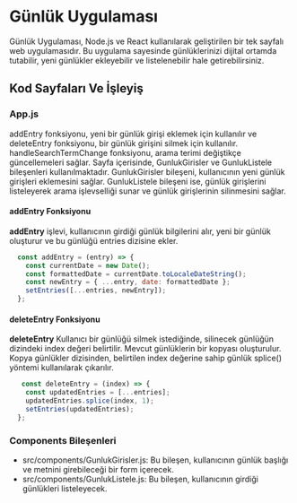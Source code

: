 # Günlük Uygulaması
Günlük Uygulaması, Node.js ve React kullanılarak geliştirilen bir tek sayfalı web uygulamasıdır. Bu uygulama sayesinde günlüklerinizi dijital ortamda tutabilir, yeni günlükler ekleyebilir ve listelenebilir hale getirebilirsiniz.

## Kod Sayfaları Ve İşleyiş

### App.js
addEntry fonksiyonu, yeni bir günlük girişi eklemek için kullanılır ve deleteEntry fonksiyonu, 
bir günlük girişini silmek için kullanılır. handleSearchTermChange fonksiyonu, arama terimi 
değiştikçe güncellemeleri sağlar. 
Sayfa içerisinde, GunlukGirisler ve GunlukListele bileşenleri kullanılmaktadır. GunlukGirisler 
bileşeni, kullanıcının yeni günlük girişleri eklemesini sağlar. GunlukListele bileşeni ise, günlük 
girişlerini listeleyerek arama işlevselliği sunar ve günlük girişlerinin silinmesini sağlar.

#### addEntry Fonksiyonu
**addEntry** işlevi, kullanıcının girdiği günlük bilgilerini alır, yeni bir günlük oluşturur ve bu günlüğü entries dizisine ekler.  
```js
  const addEntry = (entry) => {
    const currentDate = new Date();
    const formattedDate = currentDate.toLocaleDateString();
    const newEntry = { ...entry, date: formattedDate };
    setEntries([...entries, newEntry]);
  };
```

#### deleteEntry Fonksiyonu
**deleteEntry** Kullanıcı bir günlüğü silmek istediğinde, silinecek günlüğün dizindeki index değeri belirtilir.
Mevcut günlüklerin bir kopyası oluşturulur.
Kopya günlükler dizisinden, belirtilen index değerine sahip günlük splice() yöntemi kullanılarak çıkarılır.
```js
   const deleteEntry = (index) => {
    const updatedEntries = [...entries];
    updatedEntries.splice(index, 1);
    setEntries(updatedEntries);
  };
```






### Components Bileşenleri

- src/components/GunlukGirisler.js: Bu bileşen, kullanıcının günlük başlığı ve metnini girebileceği bir form içerecek.
- src/components/GunlukListele.js: Bu bileşen, kullanıcının girdiği günlükleri listeleyecek.



